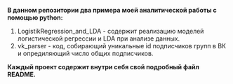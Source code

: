 
**В данном репозитории два примера моей аналитической работы с помощью python:**
1. LogistikRegression_and_LDA - содержит реализацию  моделей логистической регрессии и LDA при анализе данных. 
2. vk_parser - код, собирающий уникальные id подписчиков групп в ВК и опредиляющий число общих подписчиков. 

  **Каждый проект содержит внутри себя свой подробный файл README.**
